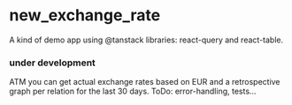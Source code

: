 # new_exchange_rate

A kind of demo app using @tanstack libraries: react-query and react-table.

### under development

ATM you can get actual exchange rates based on EUR and a retrospective graph per relation for the last 30 days.
ToDo: error-handling, tests...
